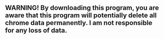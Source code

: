 ## WARNING! By downloading this program, you are aware that this program will potentially delete all chrome data permanently. I am not responsible for any loss of data.
